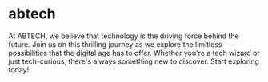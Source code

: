 # abtech
At ABTECH, we believe that technology is the driving force behind the future. Join us on this thrilling journey as we explore the limitless possibilities that the digital age has to offer. Whether you're a tech wizard or just tech-curious, there's always something new to discover. Start exploring today!
